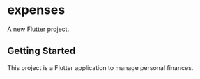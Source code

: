 # expenses

A new Flutter project.

## Getting Started

This project is a Flutter application to manage personal finances.

